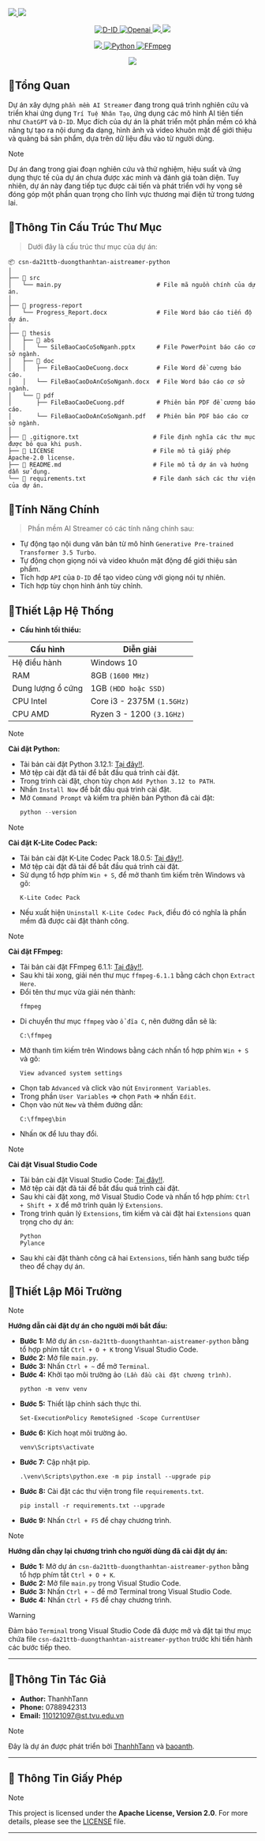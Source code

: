 <!-- Phần ảnh đầu trang -->
<a href="https://github.com/ThanhhTann/csn-da21ttb-duongthanhtan-aistreamer-python">
    <img src="https://i.ibb.co/92TJF7R/Banner-AI-Streamer-1.gif">
</a>
<!-- Phần tiêu đề trang -->
<a href="https://github.com/ThanhhTann/csn-da21ttb-duongthanhtan-aistreamer-python">
    <img src="https://i.ibb.co/qW0w0Pc/Banner-AI-Streamer-2.gif">
</a>
<!-- Phần cài đặt các tiện ích -->
<p align="center">
    <a href="https://docs.d-id.com/reference/get-started">
        <img src="https://img.shields.io/badge/D--DI-API-%235014FF" alt="D-ID">
    </a>
    <a href="https://platform.openai.com/overview">
        <img src="https://img.shields.io/badge/OpenAI-API-%235014FF" alt="Openai">
    </a>
    <a href="https://openai.com/policies/terms-of-use">
        <img src="https://img.shields.io/badge/License-OpenAI-%235014FF">
    </a>
    <a href="https://www.d-id.com/studio-end-user-license-agreement">
        <img src="https://img.shields.io/badge/License-D--ID-%235014FF">
    </a>
</p>
<!-- Phần điều khoản -->
<p align="center"> 
    <a href="https://files2.codecguide.com/K-Lite_Codec_Pack_1805_Full.exe">
        <img src="https://img.shields.io/badge/K--Lite-18.0.5-%235014FF">
    </a>
    <a href="https://www.python.org/ftp/python/3.12.1/python-3.12.1-amd64.exe">
        <img src="https://img.shields.io/badge/Python-3.12.1-%235014FF" alt="Python">
    </a>
    <a href="https://bom.so/2Thd6G">
        <img src="https://img.shields.io/badge/FFmpeg-6.1.1-%235014FF" alt="FFmpeg">
    </a>
</p>

<!-- Phần giấy phép -->
<p align="center"> 
    <a href="https://bom.so/0GEFbE">
        <img src="https://img.shields.io/badge/Apache%20License-Version%202.0-%235014FF">
    </a>
</p>

## 🔮Tổng Quan
Dự án xây dựng `phần mềm AI Streamer` đang trong quá trình nghiên cứu và triển khai ứng dụng `Trí Tuệ Nhân Tạo`, ứng dụng các mô hình AI tiên tiến như `ChatGPT` và `D-ID`. Mục đích của dự án là phát triển một phần mềm có khả năng tự tạo ra nội dung đa dạng, hình ảnh và video khuôn mặt để giới thiệu và quảng bá sản phẩm, dựa trên dữ liệu đầu vào từ người dùng.
> [!NOTE] 
> Dự án đang trong giai đoạn nghiên cứu và thử nghiệm, hiệu suất và ứng dụng thực tế của dự án chưa được xác minh và đánh giá toàn diện. Tuy nhiên, dự án này đang tiếp tục được cải tiến và phát triển với hy vọng sẽ đóng góp một phần quan trọng cho lĩnh vực thương mại điện tử trong tương lai.

## 🔮Thông Tin Cấu Trúc Thư Mục
> Dưới đây là cấu trúc thư mục của dự án:
```plaintext
📦 csn-da21ttb-duongthanhtan-aistreamer-python
│
├── 📂 src
│   └── main.py                           # File mã nguồn chính của dự án.
│
├── 📂 progress-report
│   └── Progress_Report.docx              # File Word báo cáo tiến độ dự án.
│
├── 📂 thesis
│   ├── 📂 abs
│   │   └── SileBaoCaoCoSoNganh.pptx      # File PowerPoint báo cáo cơ sở ngành.
│   ├── 📂 doc
│   │   ├── FileBaoCaoDeCuong.docx        # File Word đề cương báo cáo.
│   │   └── FileBaoCaoDoAnCoSoNganh.docx  # File Word báo cáo cơ sở ngành.
│   └── 📂 pdf
│       ├── FileBaoCaoDeCuong.pdf         # Phiên bản PDF đề cương báo cáo.
│       └── FileBaoCaoDoAnCoSoNganh.pdf   # Phiên bản PDF báo cáo cơ sở ngành.
│
├── 📄 .gitignore.txt                     # File định nghĩa các thư mục được bỏ qua khi push.
├── 📄 LICENSE                            # File mô tả giấy phép Apache-2.0 license.
├── 📄 README.md                          # File mô tả dự án và hướng dẫn sử dụng.
└── 📄 requirements.txt                   # File danh sách các thư viện của dự án.
```

## 🔮Tính Năng Chính
> Phần mềm AI Streamer có các tính năng chính sau:
- Tự động tạo nội dung văn bản từ mô hình `Generative Pre-trained Transformer 3.5 Turbo`.
- Tự động chọn giọng nói và video khuôn mặt động để giới thiệu sản phẩm.
- Tích hợp `API` của `D-ID` để tạo video cùng với giọng nói tự nhiên.
- Tích hợp tùy chọn hình ảnh tùy chỉnh.

## 🔮Thiết Lập Hệ Thống
- **Cấu hình tối thiểu:**
<div align="center">

| Cấu hình           | Diễn giải                             |
| ------------------ | ------------------------------------- |
| Hệ điều hành       | Windows 10                            |
| RAM                | 8GB `(1600 MHz)`                      |
| Dung lượng ổ cứng  | 1GB `(HDD hoặc SSD)`                  |
| CPU Intel          | Core i3 - 2375M `(1.5GHz)`            |
| CPU AMD            | Ryzen 3 - 1200 `(3.1GHz)`             |

</div>

> [!NOTE]
> **Cài đặt Python:**

   - Tải bản cài đặt Python 3.12.1: [Tại đây!!](https://www.python.org/ftp/python/3.12.1/python-3.12.1-amd64.exe).
   - Mở tệp cài đặt đã tải để bắt đầu quá trình cài đặt.
   - Trong trình cài đặt, chọn tùy chọn `Add Python 3.12 to PATH`.
   - Nhấn `Install Now` để bắt đầu quá trình cài đặt.
   - Mở `Command Prompt` và kiểm tra phiên bản Python đã cài đặt:
     ```Python
     python --version
     ```

> [!NOTE]
> **Cài đặt K-Lite Codec Pack:**

   - Tải bản cài đặt K-Lite Codec Pack 18.0.5: [Tại đây!!](https://files2.codecguide.com/K-Lite_Codec_Pack_1805_Full.exe). 
   - Mở tệp cài đặt đã tải để bắt đầu quá trình cài đặt.
   - Sử dụng tổ hợp phím `Win + S`, để mở thanh tìm kiếm trên Windows và gõ:
     ```K-Lite
     K-Lite Codec Pack
     ```
   - Nếu xuất hiện `Uninstall K-Lite Codec Pack`, điều đó có nghĩa là phần mềm đã được cài đặt thành công.

> [!NOTE]
> **Cài đặt FFmpeg:**

   - Tải bản cài đặt FFmpeg 6.1.1: [Tại đây!!](https://bom.so/2Thd6G). 
   - Sau khi tải xong, giải nén thư mục `ffmpeg-6.1.1` bằng cách chọn `Extract Here`.
   - Đổi tên thư mục vừa giải nén thành:
     ```FFmpeg
     ffmpeg
     ```  
   - Di chuyển thư mục `ffmpeg` vào `ổ đĩa C`, nên đường dẫn sẽ là:
     ```FFmpegg
     C:\ffmpeg
     ```  
   - Mở thanh tìm kiếm trên Windows bằng cách nhấn tổ hợp phím `Win + S` và gõ:
     ```FFmpeggg
     View advanced system settings
     ```   
   - Chọn tab `Advanced` và click vào nút `Environment Variables`.
   - Trong phần `User Variables` => chọn `Path` => nhấn `Edit`.
   - Chọn vào nút `New` và thêm đường dẫn:
     ```FFmpegggg
     C:\ffmpeg\bin
     ``` 
   - Nhấn `OK` để lưu thay đổi.

> [!NOTE]
> **Cài đặt Visual Studio Code**

   - Tải bản cài đặt Visual Studio Code: [Tại đây!!](https://code.visualstudio.com/sha/download?build=stable&os=win32-x64-user). 
   - Mở tệp cài đặt đã tải để bắt đầu quá trình cài đặt.
   - Sau khi cài đặt xong, mở Visual Studio Code và nhấn tổ hợp phím: `Ctrl + Shift + X` để mở trình quản lý `Extensions`.
   - Trong trình quản lý `Extensions`, tìm kiếm và cài đặt hai `Extensions` quan trọng cho dự án:
     ```Pythonn
     Python
     Pylance
     ```
   - Sau khi cài đặt thành công cả hai `Extensions`, tiến hành sang bước tiếp theo để chạy dự án.

## 🔮Thiết Lập Môi Trường
> [!NOTE]
> **Hướng dẫn cài đặt dự án cho người mới bắt đầu:**
   - **Bước 1:** Mở dự án `csn-da21ttb-duongthanhtan-aistreamer-python` bằng tổ hợp phím tắt `Ctrl + O + K` trong Visual Studio Code.
   - **Bước 2:** Mở file `main.py`.
   - **Bước 3:** Nhấn `Ctrl + ~` để mở `Terminal`.  
   - **Bước 4:** Khởi tạo môi trường ảo `(Lần đầu cài đặt chương trình)`.
     ```venv
     python -m venv venv
     ```
   - **Bước 5:** Thiết lập chính sách thực thi.
     ```venv
     Set-ExecutionPolicy RemoteSigned -Scope CurrentUser
     ```
   - **Bước 6:** Kích hoạt môi trường ảo.
     ```Scripts
     venv\Scripts\activate
     ```
   - **Bước 7:** Cập nhật pip.
     ```pip
     .\venv\Scripts\python.exe -m pip install --upgrade pip
     ```
   - **Bước 8:** Cài đặt các thư viện trong file `requirements.txt`.
     ```pip
     pip install -r requirements.txt --upgrade
     ```
   - **Bước 9:** Nhấn `Ctrl + F5` để chạy chương trình.
> [!NOTE]
> **Hướng dẫn chạy lại chương trình cho người dùng đã cài đặt dự án:**
   - **Bước 1:** Mở dự án `csn-da21ttb-duongthanhtan-aistreamer-python` bằng tổ hợp phím tắt `Ctrl + O + K`.   
   - **Bước 2:** Mở file `main.py` trong Visual Studio Code.
   - **Bước 3:** Nhấn `Ctrl + ~` để mở Terminal trong Visual Studio Code. 
   - **Bước 4:** Nhấn `Ctrl + F5` để chạy chương trình.   
> [!WARNING] 
> Đảm bảo `Terminal` trong Visual Studio Code đã được mở và đặt tại thư mục chứa file `csn-da21ttb-duongthanhtan-aistreamer-python` trước khi tiến hành các bước tiếp theo.

---

## 🔮Thông Tin Tác Giả
- **Author:** ThanhhTann
- **Phone:** 0788942313
- **Email:** 110121097@st.tvu.edu.vn
> [!NOTE]
> Đây là dự án được phát triển bởi [ThanhhTann](https://github.com/ThanhhTann) và [baoanth](https://github.com/baoanth). 

---

## 🔮 Thông Tin Giấy Phép
> [!NOTE]
> This project is licensed under the **Apache License, Version 2.0**. 
For more details, please see the [LICENSE](LICENSE) file.

---

